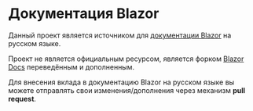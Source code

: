 # Документация Blazor

Данный проект является источником для [документации Blazor](http://blazor.ru) на русском языке.

Проект не является официальным ресурсом, является форком [Blazor Docs](https://github.com/aspnet/Blazor.Docs) переведённым и дополненным.

Для внесения вклада в документацию Blazor на русском языке вы можете отправлять свои изменения/дополнения через механизм **pull request**.
